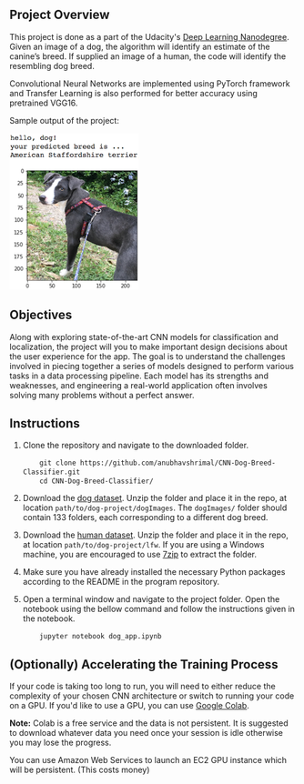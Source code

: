 [//]: # (Image References)

[image1]: ./images/sample_dog_output.png "Sample Output"
[image2]: ./images/vgg16_model.png "VGG-16 Model Layers"
[image3]: ./images/vgg16_model_draw.png "VGG16 Model Figure"


## Project Overview

This project is done as a part of the Udacity's [Deep Learning Nanodegree](https://eu.udacity.com/course/deep-learning-nanodegree--nd101). Given an image of a dog, the algorithm will identify an estimate of the canine’s breed. If supplied an image of a human, the code will identify the resembling dog breed.

Convolutional Neural Networks are implemented using PyTorch framework and Transfer Learning is also performed for better accuracy using pretrained VGG16.

Sample output of the project:

![Sample Output][image1]


## Objectives

Along with exploring state-of-the-art CNN models for classification and localization, the project will you to make important design decisions about the user experience for the app. The goal is to understand the challenges involved in piecing together a series of models designed to perform various tasks in a data processing pipeline. Each model has its strengths and weaknesses, and engineering a real-world application often involves solving many problems without a perfect answer.


## Instructions

1. Clone the repository and navigate to the downloaded folder.
	
	```	
		git clone https://github.com/anubhavshrimal/CNN-Dog-Breed-Classifier.git
		cd CNN-Dog-Breed-Classifier/
	```
3. Download the [dog dataset](https://s3-us-west-1.amazonaws.com/udacity-aind/dog-project/dogImages.zip).  Unzip the folder and place it in the repo, at location `path/to/dog-project/dogImages`.  The `dogImages/` folder should contain 133 folders, each corresponding to a different dog breed.
4. Download the [human dataset](http://vis-www.cs.umass.edu/lfw/lfw.tgz).  Unzip the folder and place it in the repo, at location `path/to/dog-project/lfw`.  If you are using a Windows machine, you are encouraged to use [7zip](http://www.7-zip.org/) to extract the folder. 
5. Make sure you have already installed the necessary Python packages according to the README in the program repository.
6. Open a terminal window and navigate to the project folder. Open the notebook using the bellow command and follow the instructions given in the notebook.
	
	```
		jupyter notebook dog_app.ipynb
	```


## (Optionally) Accelerating the Training Process 

If your code is taking too long to run, you will need to either reduce the complexity of your chosen CNN architecture or switch to running your code on a GPU.  If you'd like to use a GPU, you can use [Google Colab](https://colab.research.google.com/). 

**Note:** Colab is a free service and the data is not persistent. It is suggested to download whatever data you need once your session is idle otherwise you may lose the progress.

You can use Amazon Web Services to launch an EC2 GPU instance which will be persistent. (This costs money)
